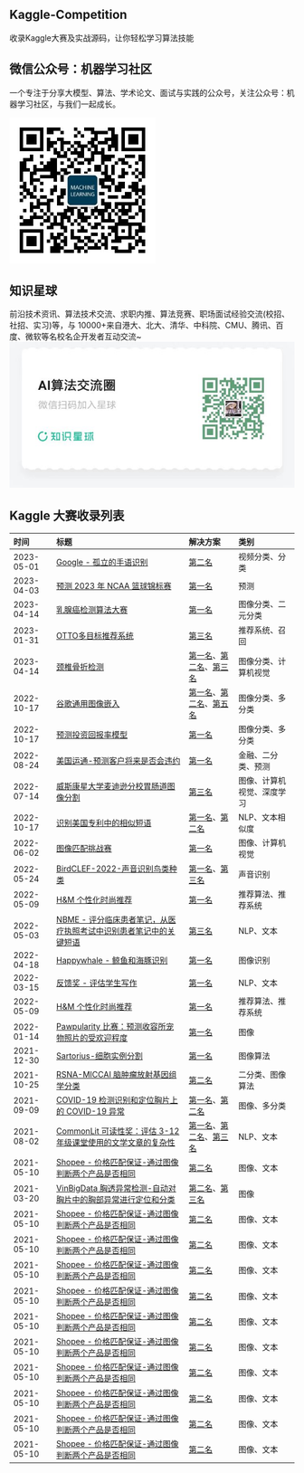## Kaggle-Competition
收录Kaggle大赛及实战源码，让你轻松学习算法技能

## 微信公众号：机器学习社区

一个专注于分享大模型、算法、学术论文、面试与实践的公众号，关注公众号：机器学习社区，与我们一起成长。

![](https://github.com/ChenXi-code/Algorithm-Practice/blob/main/qrcode_for_gh_20ad92029419_258.jpg)

## 知识星球
前沿技术资讯、算法技术交流、求职内推、算法竞赛、职场面试经验交流(校招、社招、实习)等，与 10000+来自港大、北大、清华、中科院、CMU、腾讯、百度、微软等名校名企开发者互动交流~
![](https://github.com/ChenXi-code/Algorithm-Practice/blob/main/AI%E7%AE%97%E6%B3%95%E4%BA%A4%E6%B5%81%E5%9C%88.jpg)

## Kaggle 大赛收录列表

| 时间 | 标题 | 解决方案 | 类别 |
| :--------- | :------ | :------ | :------ |
| 2023-05-01  | [Google - 孤立的手语识别](https://www.kaggle.com/competitions/asl-signs) | [第二名](https://github.com/ffs333/2nd_place_GISLR) | 视频分类、分类 | 
| 2023-04-03 | [预测 2023 年 NCAA 篮球锦标赛](https://www.kaggle.com/competitions/march-machine-learning-mania-2023/overview/description) | [第一名](https://www.kaggle.com/code/rustyb/paris-madness-2023) | 预测 |
| 2023-04-14 | [乳腺癌检测算法大赛](https://www.kaggle.com/competitions/rsna-breast-cancer-detection/overview/description) | [第一名](https://github.com/dangnh0611/kaggle_rsna_breast_cancer) | 图像分类、二元分类 | 
| 2023-01-31 | [OTTO多目标推荐系统](https://www.kaggle.com/competitions/otto-recommender-system/overview/description) | [第三名](https://github.com/cdeotte/Kaggle-OTTO-Comp) | 推荐系统、召回 | 
| 2023-04-14 | [颈椎骨折检测](https://www.kaggle.com/competitions/rsna-2022-cervical-spine-fracture-detection/overview/description) | [第一名](https://www.kaggle.com/competitions/rsna-2022-cervical-spine-fracture-detection/discussion/362787)、[第二名](https://github.com/ryanyuerong/RSNA2022RAWE)、[第三名](https://github.com/darraghdog/RSNA22) | 图像分类、计算机视觉 | 
| 2022-10-17 | [谷歌通用图像嵌入](https://www.kaggle.com/competitions/google-universal-image-embedding/overview/description) | [第一名](https://github.com/LouieShao/1st-Place-Solution-in-Google-Universal-Image-Embedding)、[第二名](https://github.com/XL-H/GUIE-2nd-Place-Solution)、[第五名](https://github.com/riron1206/kaggle-Google-Universal-Image-Embedding-Competition-5th-Place-Solution) | 图像分类、多分类 | 
| 2022-10-17 | [预测投资回报率模型](https://www.kaggle.com/competitions/ubiquant-market-prediction/overview/description) | [第一名](https://www.kaggle.com/competitions/ubiquant-market-prediction/discussion/338220) | 图像分类、多分类 | 
| 2022-08-24 | [美国运通-预测客户将来是否会违约](https://www.kaggle.com/competitions/amex-default-prediction/overview/description) | [第一名](https://github.com/jxzly/Kaggle-American-Express-Default-Prediction-1st-solution) | 金融、二分类、预测 | 
| 2022-07-14 | [威斯康星大学麦迪逊分校胃肠道图像分割](https://www.kaggle.com/competitions/uw-madison-gi-tract-image-segmentation/overview/description) | [第三名]( https://www.kaggle.com/code/hesene/3rd-place-winning-solution) | 图像、计算机视觉、深度学习 | 
| 2022-10-17 | [识别美国专利中的相似短语](https://www.kaggle.com/competitions/us-patent-phrase-to-phrase-matching/overview/description) | [第一名](https://github.com/chenghuige/US-Patent-Phrase-to-Phrase-Matching)、[第二名](https://www.kaggle.com/code/zzy990106/upppm-final) | NLP、文本相似度 | 
| 2022-06-02 | [图像匹配挑战赛](https://www.kaggle.com/competitions/google-universal-image-embedding/overview/description) | [第一名](https://www.kaggle.com/competitions/image-matching-challenge-2022/discussion/329131) | 图像、计算机视觉 | 
| 2022-05-24 | [BirdCLEF-2022-声音识别鸟类种类](https://www.kaggle.com/competitions/google-universal-image-embedding/overview/description) | [第一名](https://github.com/Selimonder/birdclef-2022)、[第三名](https://github.com/dazzle-me/birdclef-2022-3rd-place-solution) | 声音识别 | 
| 2022-05-09 | [H&M 个性化时尚推荐](https://www.kaggle.com/competitions/h-and-m-personalized-fashion-recommendations/overview/description) | [第一名](https://www.kaggle.com/competitions/h-and-m-personalized-fashion-recommendations/discussion/324070)| 推荐算法、推荐系统| 
| 2022-05-03 | [NBME - 评分临床患者笔记，从医疗执照考试中识别患者笔记中的关键短语](https://www.kaggle.com/competitions/nbme-score-clinical-patient-notes/overview/description) | [第三名](https://github.com/rbiswasfc/kaggle-nbme-3rd-place-solution)| NLP、文本| 
| 2022-04-18 | [Happywhale - 鲸鱼和海豚识别](https://www.kaggle.com/competitions/happy-whale-and-dolphin/overview/description) | [第一名](https://github.com/tyamaguchi17/kaggle-happywhale-1st-place-solution-charmq)| 图像识别| 
| 2022-03-15 | [反馈奖 - 评估学生写作](https://www.kaggle.com/competitions/feedback-prize-2021/overview/description) | [第一名](https://github.com/antmachineintelligence/Feedback_1st)| NLP、文本| 
| 2022-05-09 | [H&M 个性化时尚推荐](https://www.kaggle.com/competitions/h-and-m-personalized-fashion-recommendations/overview/description) | [第一名](https://www.kaggle.com/competitions/h-and-m-personalized-fashion-recommendations/discussion/324070)| 推荐算法、推荐系统| 
| 2022-01-14 | [Pawpularity 比赛：预测收容所宠物照片的受欢迎程度](https://www.kaggle.com/competitions/petfinder-pawpularity-score/overview/description) | [第一名](https://www.kaggle.com/competitions/petfinder-pawpularity-score/discussion/300938)| 图像| 
| 2021-12-30 | [Sartorius-细胞实例分割](https://www.kaggle.com/competitions/sartorius-cell-instance-segmentation/overview/description) | [第一名](https://github.com/tascj/kaggle-sartorius-cell-instance-segmentation-solution)| 图像算法| 
| 2021-10-25 | [RSNA-MICCAI 脑肿瘤放射基因组学分类](https://www.kaggle.com/competitions/rsna-miccai-brain-tumor-radiogenomic-classification/overview/description) | [第二名](https://github.com/minhnhatphan/rnsa21-cnn-lstm)| 二分类、图像算法| 
| 2021-09-09 | [COVID-19 检测识别和定位胸片上的 COVID-19 异常](https://www.kaggle.com/competitions/siim-covid19-detection/overview/description) | [第一名](https://github.com/dungnb1333/SIIM-COVID19-Detection)、[第二名](https://github.com/nvnnghia/siim2021)| 图像、多分类| 
| 2021-08-02 | [CommonLit 可读性奖：评估 3-12 年级课堂使用的文学文章的复杂性](https://www.kaggle.com/competitions/commonlitreadabilityprize/overview/description) | [第一名](https://github.com/mathislucka/kaggle_clrp_1st_place_solution)、[第二名](https://github.com/TakoiHirokazu/kaggle_commonLit_readability_prize)、[第三名](https://github.com/Danielhuxc/CLRP-solution)| NLP、文本| 
| 2021-05-10 | [Shopee - 价格匹配保证-通过图像判断两个产品是否相同](https://www.kaggle.com/competitions/shopee-product-matching/overview/description) | [第二名](https://www.kaggle.com/competitions/shopee-product-matching/discussion/238022)| 图像、文本| 
| 2021-03-20 | [VinBigData 胸透异常检测-自动对胸片中的胸部异常进行定位和分类](https://www.kaggle.com/competitions/vinbigdata-chest-xray-abnormalities-detection/overview/description) | [第二名](https://github.com/ZFTurbo/2nd-place-solution-for-VinBigData-Chest-X-ray-Abnormalities-Detection)、[第三名](https://github.com/Scu-sen/VinBigData-Chest-X-ray-Abnormalities-Detection)| 图像| 
| 2021-05-10 | [Shopee - 价格匹配保证-通过图像判断两个产品是否相同](https://www.kaggle.com/competitions/shopee-product-matching/overview/description) | [第二名](https://www.kaggle.com/competitions/shopee-product-matching/discussion/238022)| 图像、文本| 
| 2021-05-10 | [Shopee - 价格匹配保证-通过图像判断两个产品是否相同](https://www.kaggle.com/competitions/shopee-product-matching/overview/description) | [第二名](https://www.kaggle.com/competitions/shopee-product-matching/discussion/238022)| 图像、文本| 
| 2021-05-10 | [Shopee - 价格匹配保证-通过图像判断两个产品是否相同](https://www.kaggle.com/competitions/shopee-product-matching/overview/description) | [第二名](https://www.kaggle.com/competitions/shopee-product-matching/discussion/238022)| 图像、文本| 
| 2021-05-10 | [Shopee - 价格匹配保证-通过图像判断两个产品是否相同](https://www.kaggle.com/competitions/shopee-product-matching/overview/description) | [第二名](https://www.kaggle.com/competitions/shopee-product-matching/discussion/238022)| 图像、文本| 
| 2021-05-10 | [Shopee - 价格匹配保证-通过图像判断两个产品是否相同](https://www.kaggle.com/competitions/shopee-product-matching/overview/description) | [第二名](https://www.kaggle.com/competitions/shopee-product-matching/discussion/238022)| 图像、文本| 
| 2021-05-10 | [Shopee - 价格匹配保证-通过图像判断两个产品是否相同](https://www.kaggle.com/competitions/shopee-product-matching/overview/description) | [第二名](https://www.kaggle.com/competitions/shopee-product-matching/discussion/238022)| 图像、文本| 
| 2021-05-10 | [Shopee - 价格匹配保证-通过图像判断两个产品是否相同](https://www.kaggle.com/competitions/shopee-product-matching/overview/description) | [第二名](https://www.kaggle.com/competitions/shopee-product-matching/discussion/238022)| 图像、文本| 
| 2021-05-10 | [Shopee - 价格匹配保证-通过图像判断两个产品是否相同](https://www.kaggle.com/competitions/shopee-product-matching/overview/description) | [第二名](https://www.kaggle.com/competitions/shopee-product-matching/discussion/238022)| 图像、文本| 
| 2021-05-10 | [Shopee - 价格匹配保证-通过图像判断两个产品是否相同](https://www.kaggle.com/competitions/shopee-product-matching/overview/description) | [第二名](https://www.kaggle.com/competitions/shopee-product-matching/discussion/238022)| 图像、文本| 
| 2021-05-10 | [Shopee - 价格匹配保证-通过图像判断两个产品是否相同](https://www.kaggle.com/competitions/shopee-product-matching/overview/description) | [第二名](https://www.kaggle.com/competitions/shopee-product-matching/discussion/238022)| 图像、文本| 
